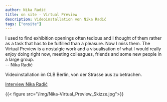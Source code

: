 ```yaml
---
author: Nika Radić
title: on site - Virtual Preview
description: Videoinstallation von Nika Radić
tags: ["onsite"]
---
```


I used to find exhibition openings often tedious and I thought of them rather as a task that has to be fulfilled than a pleasure. Now I miss them. The Virtual Preview is a nostalgic work and a visualisation of what I would really enjoy doing right now, meeting colleagues, friends and some new people in a large group.  
-- Nika Radić  
 
Videoinstallation im CLB Berlin, von der Strasse aus zu betrachen.  

[Interview Nika Radić](https://aporee.org/blz/BLZNikaRadic.mp3)  

{{< figure src="/img/Nika-Virtual_Preview_Skizze.jpg">}}